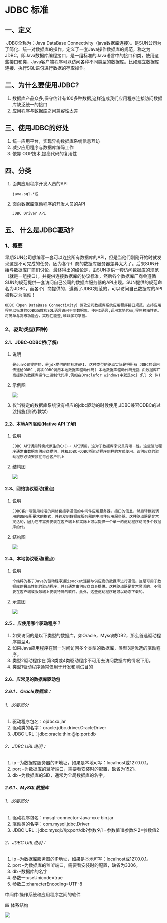 # JDBC 标准

## 一、定义

​	JDBC全称为：Java DataBase Connectivity（java数据库连接）。是SUN公司为了简化、统一对数据库的操作，定义了一套Java操作数据库的规范，称之为JDBC，即Java数据库编程接口，是一组标准的Java语言中的接口和类，使用这些接口和类，Java客户端程序可以访问各种不同类型的数据库。比如建立数据库连接、执行SQL语句进行数据的存取操作。



## 二、为什么要使用JDBC?

1. 数据库产品众多,保守估计有100多种数据,这样造成我们应用程序连接访问数据库缺乏统一的接口
2. 应用程序与数据库之间兼容性太差

## 三、使用JDBC的好处

1. 统一应用平台，实现异构数据库系统信息互访
2. 减少应用程序与数据库编码工作
3. 依靠 OOP技术,提高代码的复用性

## 四、分类

1. 面向应用程序开发人员的API

   ```
   java.sql.*包
   ```


1. 面向数据库驱动程序的开发人员的API

   ```
   JDBC Driver API
   ```

## 五、 什么是JDBC驱动?

### 1、概要

​	早期SUN公司想编写一套可以连接所有数据库的API，但是当他们刚刚开始时就发现这是不可完成的任务，因为各个厂商的数据库服务器差异太大了。后来SUN开始与数据库厂商们讨论，最终得出的结论是，由SUN提供一套访问数据库的规范（就是一组接口），并提供连接数据库的协议标准，然后各个数据库厂商会遵循SUN的规范提供一套访问自己公司的数据库服务器的API出现。SUN提供的规范命名为JDBC，而各个厂商提供的，遵循了JDBC规范的，可以访问自己数据库的API被称之为驱动！

```
ODBC（Open DataBase Connectivity）微软公司数据库系统应用程序接口规范，支持应用程序以标准的ODBC函数和SQL语言访问不同数据库。使用C语言,调用本地代码,程序移植性差。将简单与高级功能合，实现性能差,难以学习掌握。
```

### 2、驱动类型(四种)

#### 2.1、JDBC-ODBC桥(了解)

1. 说明

   ```
   是sun公司提供的，是jdk提供的的标准API. 这种类型的驱动实际是把所有 JDBC的调用传递给ODBC ,再由ODBC调用本地数据库驱动代码( 本地数据库驱动代码是指 由数据库厂商提供的数据库操作二进制代码库,例如在Oraclefor windows中就是oci dll 文 件)
   ```

2. 示例图

   ![](http://opzv089nq.bkt.clouddn.com/17-8-7/20102595.jpg)

3. 仅当特定的数据库系统没有相应的jdbc驱动的时候使用,JDBC兼容ODBC的过渡措施(测试/教学)

#### 2.2、本地API驱动(Native API 了解)

1. 说明

   ```
   JDBC API调用转换成原生的C/C++ API调用，这对于数据库来说具有唯一性。这些驱动程序通常由数据库供应商提供，并和JDBC-ODBC桥驱动程序同样的方式使用。该供应商的驱动程序必须安装在每台客户机上
   ```

2. 结构图

   ![](http://opzv089nq.bkt.clouddn.com/17-8-8/94992181.jpg)

#### 2.3、网络协议驱动(重点)

1. 说明

   ```
   JDBC客户端使用标准的网络套接字通信的中间件应用服务器。接口的信息，然后转换到调用的DBMS所要求的格式，并转发到数据库服务器的中间件应用服务器。这种驱动器是非常灵活的，因为它不需要安装在客户端上和实际上可以提供一个单一的驱动程序访问多个数据库的代。
   ```

2. 结构图

   ![](http://opzv089nq.bkt.clouddn.com/17-8-8/56192347.jpg)

#### 2.4、本地协议驱动(重点)

1. 说明

   ```
   个纯粹的基于Java的驱动程序通过socket连接与供应商的数据库进行通信。这是可用于数据库的最高性能的驱动程序，并且通常由供应商自身提供。这种驱动器是非常灵活的，不需要在客户端或服务端上安装特殊的软件。此外，这些驱动程序是可以动态下载的。
   ```

2. 示意图

   ![](http://opzv089nq.bkt.clouddn.com/17-8-8/22360484.jpg)

#### 2.5 、应使用哪个驱动程序？

1. 如果访问的是以下类型的数据库，如Oracle，Mysql或DB2，那么首选驱动程序类型4。
2. 如果Java应用程序在同一时间访问多个类型的数据库，类型3是优选的驱动程序。
3. 类型2驱动程序在 第3类或4类驱动程序不可用去访问数据库的情况下用。
4. 类型1驱动程序通常仅用于开发和测试目的

#### 2.6、应常见的数据库驱动包

##### 2.6.1 、Oracle数据库：

###### 1、必要部分 

1. 驱动程序包名：ojdbcxx.jar 
2. 驱动类的名字：oracle.jdbc.driver.OracleDriver 
3. JDBC URL：jdbc:oracle:thin:@ip:port:db 

###### 2、JDBC URL说明： 

1. ip –为数据库服务器的IP地址，如果是本地可写：localhost或127.0.0.1。 
2. port –为数据库的监听端口，需要看安装时的配置，缺省为1521。 
3. db –为数据库的SID，通常为全局数据库的名字。

##### 2.6.1 、MySQL数据库

###### 1、必要部分 

1. 驱动程序包名：mysql-connector-Java-xxx-bin.jar 
2. 驱动类的名字：com.mysql.jdbc.Driver 
3. JDBC URL：jdbc:mysql://ip:port/db?参数名1 =参数值1&参数名2=参数值2

###### 2、JDBC URL说明： 

1. ip –为数据库服务器的IP地址，如果是本地可写：localhost或127.0.0.1。 
2. port –为数据库的监听端口，需要看安装时的配置，缺省为3306。 
3. db –数据库的名字
4. 参数一:useUnicode=true
5. 参数二:characterEncoding=UTF-8































中间件:操作系统和应用程序之间的软件











四  体系结构



![](http://opzv089nq.bkt.clouddn.com/17-8-7/26212472.jpg)